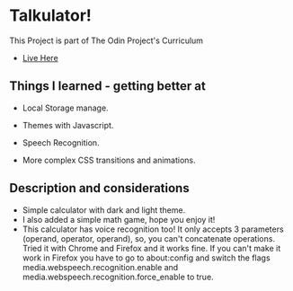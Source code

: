 # Talkulator!

This Project is part of The Odin Project's Curriculum

- [Live Here](https://jpalvadev.github.io/Calculator/)

## Things I learned - getting better at

- Local Storage manage.

- Themes with Javascript.

- Speech Recognition.

- More complex CSS transitions and animations.

## Description and considerations

- Simple calculator with dark and light theme.
- I also added a simple math game, hope you enjoy it!
- This calculator has voice recognition too! It only accepts 3 parameters (operand, operator, operand), so, you can't concatenate operations.
  Tried it with Chrome and Firefox and it works fine. If you can't make it work in Firefox you have to go to about:config and switch the flags media.webspeech.recognition.enable and media.webspeech.recognition.force_enable to true.
